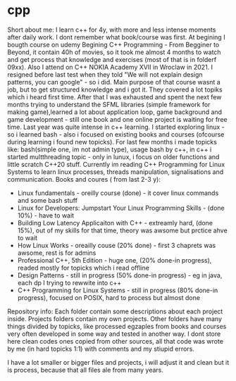 # cpp
Short about me:
I learn c++ for 4y, with more and less intense moments after daily work. I dont remember what book/course was first. At begining I bougth course on udemy Begining C++ Programming - From Begginer to Beyond, it contain 40h of movies, so it took me almost 4 months to watch and get process that knowledge and exercises (most of that is in folderf 09xx). Also I attend on C++ NOKIA Academy XVII in Wroclaw in 2021. I resigned before last test when they told "We will not explain design patterns, you can google" - so i did. Main purpose of that course wasnt a job, but to get structured knowledge and i got it. They covered a lot topiks which i heard first time. After that I was exhausted and spent the next few months trying to understand the SFML libraries (simple framework for making game),learned a lot about application loop, game background and game development - still one book and one online project is waiting for free time. Last year was quite intense in c++ learning. I started exploring linux - so i learned bash - also i focused on existing books and courses (ofcourse during learning i found new topicks). For last few months i made topicks like: bash(simple one, im not admin type), usage bash by c++, in c++ i started multthreading topic - only in lunux, i focus on older functions and little scratch C++20 stuff. Currently im reading C++ Programming for Linux Systems to learn linux processes, threads manipulation, signalisations and communication. 
Books and coures ( from last 2-3 y):
- Linux fundamentals - oreilly course (done) - it cover linux commands  and some bash stuff
- Linux for Developers: Jumpstart Your Linux Programming Skills - (done 10%) - have to wait
- Building Low Latency Applicaiton with C++ - extreamly hard, (done 15%), out of my skills for that time, theory was awsome but prctice ahve to wait
- How Linux Works - oreailly couse (20% done) - first 3 chaprets was awsome, rest is for admins 
- Professional C++, 5th Edition - huge one, (20% done-in progress), readed mostly for topicks which i read offline
- Design Patterns - still in progress (50% done-in progress) - eg in java, each dp I trying to rewwite into c++
- C++ Programming for Linux Systems  - still in progress (80% done-in progress), focused on POSIX, hard to process but almost done  

Repository info: 
Each folder contain some descriptions about each project inside. Projects folders contain my own projects. 
Other folders have many things divided by topicks, like processed egzaples from books and courses very often developed in some way and tested in another way. I dont store here clean codes ones copied from other sources, all that code was wrote by me (in hard topicks 1:1) with comments and my stiupid errors.

I have a lot smaller or bigger files and projects, i will adjust it and clean but it is process, because that all files ale from many years.
